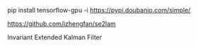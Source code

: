 pip install tensorflow-gpu -i https://pypi.doubanio.com/simple/

https://github.com/izhengfan/se2lam

Invariant Extended Kalman Filter
